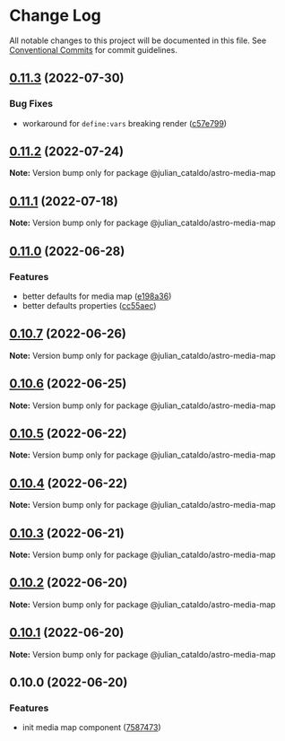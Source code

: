 # Change Log

All notable changes to this project will be documented in this file.
See [Conventional Commits](https://conventionalcommits.org) for commit guidelines.

## [0.11.3](https://github.com/JulianCataldo/web-garden/compare/@julian_cataldo/astro-media-map@0.11.2...@julian_cataldo/astro-media-map@0.11.3) (2022-07-30)


### Bug Fixes

* workaround for `define:vars` breaking render ([c57e799](https://github.com/JulianCataldo/web-garden/commit/c57e7995cbcb990855e8c724190f0700120b6af1))



## [0.11.2](https://github.com/JulianCataldo/web-garden/compare/@julian_cataldo/astro-media-map@0.11.1...@julian_cataldo/astro-media-map@0.11.2) (2022-07-24)

**Note:** Version bump only for package @julian_cataldo/astro-media-map





## [0.11.1](https://github.com/JulianCataldo/web-garden/compare/@julian_cataldo/astro-media-map@0.11.0...@julian_cataldo/astro-media-map@0.11.1) (2022-07-18)

**Note:** Version bump only for package @julian_cataldo/astro-media-map

## [0.11.0](https://github.com/JulianCataldo/web-garden/compare/@julian_cataldo/astro-media-map@0.10.7...@julian_cataldo/astro-media-map@0.11.0) (2022-06-28)

### Features

- better defaults for media map ([e198a36](https://github.com/JulianCataldo/web-garden/commit/e198a364989e5d8571d1357b3331d4ae2ce9dee6))
- better defaults properties ([cc55aec](https://github.com/JulianCataldo/web-garden/commit/cc55aecd0ea8051ab268c391cb5a28372d7ca896))

## [0.10.7](https://github.com/JulianCataldo/web-garden/compare/@julian_cataldo/astro-media-map@0.10.6...@julian_cataldo/astro-media-map@0.10.7) (2022-06-26)

**Note:** Version bump only for package @julian_cataldo/astro-media-map

## [0.10.6](https://github.com/JulianCataldo/web-garden/compare/@julian_cataldo/astro-media-map@0.10.5...@julian_cataldo/astro-media-map@0.10.6) (2022-06-25)

**Note:** Version bump only for package @julian_cataldo/astro-media-map

## [0.10.5](https://github.com/JulianCataldo/web-garden/compare/@julian_cataldo/astro-media-map@0.10.4...@julian_cataldo/astro-media-map@0.10.5) (2022-06-22)

**Note:** Version bump only for package @julian_cataldo/astro-media-map

## [0.10.4](https://github.com/JulianCataldo/web-garden/compare/@julian_cataldo/astro-media-map@0.10.3...@julian_cataldo/astro-media-map@0.10.4) (2022-06-22)

**Note:** Version bump only for package @julian_cataldo/astro-media-map

## [0.10.3](https://github.com/JulianCataldo/web-garden/compare/@julian_cataldo/astro-media-map@0.10.2...@julian_cataldo/astro-media-map@0.10.3) (2022-06-21)

**Note:** Version bump only for package @julian_cataldo/astro-media-map

## [0.10.2](https://github.com/JulianCataldo/web-garden/compare/@julian_cataldo/astro-media-map@0.10.1...@julian_cataldo/astro-media-map@0.10.2) (2022-06-20)

**Note:** Version bump only for package @julian_cataldo/astro-media-map

## [0.10.1](https://github.com/JulianCataldo/web-garden/compare/@julian_cataldo/astro-media-map@0.10.0...@julian_cataldo/astro-media-map@0.10.1) (2022-06-20)

**Note:** Version bump only for package @julian_cataldo/astro-media-map

## 0.10.0 (2022-06-20)

### Features

- init media map component ([7587473](https://github.com/JulianCataldo/web-garden/commit/75874736b81656ca602db81fe86c7f8efaffca96))
